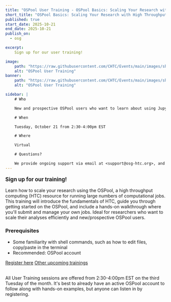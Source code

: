 ```yaml
---
title: "OSPool User Training - OSPool Basics: Scaling Your Research with High Throughput Computing"
short_title: "OSPool Basics: Scaling Your Research with High Throughput Computing"
published: true
start_date: 2025-10-21
end_date: 2025-10-21
publish_on:
  - osg

excerpt:
    Sign up for our user training!

image:
    path: "https://raw.githubusercontent.com/CHTC/Events/main/images/showmic-helping.jpg"
    alt: "OSPool User Training"
banner:
    path: "https://raw.githubusercontent.com/CHTC/Events/main/images/showmic-helping.jpg"
    alt: "OSPool User Training"

sidebar: |
    # Who

    New and prospective OSPool users who want to learn about using Jupyter Hub to access OSPool resources.

    # When

    Tuesday, October 21 from 2:30-4:00pm EST

    # Where

    Virtual

    # Questions?

    We provide ongoing support via email at <support@osg-htc.org>, and it’s never a bad idea to start by sending questions or issues via email. You can typically expect a first response within a few business hours.
---
```


<p style="font-size: larger; font-weight: bold;">Sign up for our training!</p>

Learn how to scale your research using the OSPool, a high throughput computing (HTC) resource for running large numbers of computational jobs. This training will introduce the fundamentals of HTC, guide you through getting started on the OSPool, and include a hands-on walkthrough where you'll submit and manage your own jobs. Ideal for researchers who want to scale their analyses efficiently and new/prospective OSPool users.

### Prerequisites
* Some familiarity with shell commands, such as how to edit files, copy/paste in the terminal
* Recommended: OSPool account

<a class="btn btn-secondary me-md-2 text-dark" href="https://booking.setmore.com/scheduleappointment/9e81c695-e735-4ddc-93b9-9e9e7e1eb215/session/c0b787ad-a3f3-42da-85c1-7fccfb6dcfde" role="button">Register here</a> <a class="btn btn-secondary me-md-2 text-dark" href="/services/facilitation/monthly-training" role="button">Other upcoming trainings</a>
<br><br>

All User Training sessions are offered from 2:30-4:00pm EST on the third Tuesday of the month. It's best to already have an active OSPool account to follow along with hands-on examples, but anyone can listen in by registering.